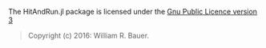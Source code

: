 The HitAndRun.jl package is licensed under the [Gnu Public Licence version 3](gpl.txt)

> Copyright (c) 2016: William R. Bauer.
